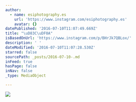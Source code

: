 ```yaml
---
author:
  - name: esiphotography.es
    url: 'https://www.instagram.com/esiphotography.es'
    avatar: {}
datePublished: '2016-07-10T11:07:49.669Z'
title: "\uD83C\uDF0A"
isBasedOnUrl: 'https://www.instagram.com/p/BHrJk7QBLox/'
description: ' '
dateModified: '2016-07-10T11:07:28.530Z'
starred: false
sourcePath: _posts/2016-07-10-.md
inFeed: true
hasPage: false
inNav: false
_type: MediaObject

---
```

![ ](https://scontent.cdninstagram.com/t51.2885-15/s640x640/sh0.08/e35/13658525_1656771217976490_400448750_n.jpg?ig_cache_key=MTI5MTE2NzgzODExMTA1NDM4NQ%3D%3D.2)